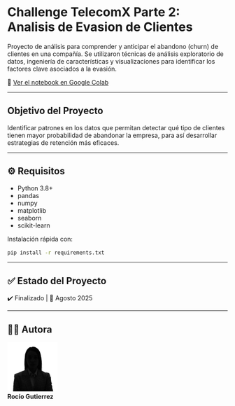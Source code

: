 # Challenge TelecomX Parte 2: Analisis de Evasion de Clientes
Proyecto de análisis para comprender y anticipar el abandono (churn) de clientes en una compañía. Se utilizaron técnicas de análisis exploratorio de datos, ingeniería de características y visualizaciones para identificar los factores clave asociados a la evasión.

🔗 [Ver el notebook en Google Colab](https://colab.research.google.com/drive/1PgBRZrY9gjxoJflG9R47x18MMIjP50RV#scrollTo=1_dvlu9pjTxS)

---
## Objetivo del Proyecto

Identificar patrones en los datos que permitan detectar qué tipo de clientes tienen mayor probabilidad de abandonar la empresa, para así desarrollar estrategias de retención más eficaces.

---
## ⚙️ Requisitos

+ Python 3.8+
+ pandas
+ numpy
+ matplotlib
+ seaborn
+ scikit-learn

Instalación rápida con:

```bash
pip install -r requirements.txt
```
---

## ✅ Estado del Proyecto

✔️ Finalizado | 📅 Agosto 2025

---

## 🧑‍💼 Autora

<img src="https://github.com/rodelvalleg/Challenge_AluraStore_2025/blob/main/perfil_rocio.jpg?raw=true" width="115"><br>
**Rocío Gutierrez**
